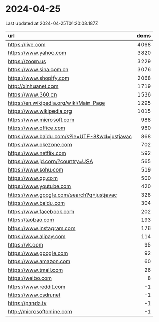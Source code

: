 # 2024-04-25

<!-- BEGIN -->
Last updated at 2024-04-25T01:20:08.187Z

url | doms
:- | -:
https://live.com | 4068
https://www.yahoo.com | 3820
https://zoom.us | 3229
https://www.sina.com.cn | 3076
https://www.shopify.com | 2068
http://xinhuanet.com | 1719
https://www.360.cn | 1536
https://en.wikipedia.org/wiki/Main_Page | 1295
https://www.wikipedia.org | 1015
https://www.microsoft.com | 988
https://www.office.com | 960
https://www.baidu.com/s?ie=UTF-8&wd=justjavac | 868
https://www.okezone.com | 702
https://www.netflix.com | 592
https://www.jd.com/?country=USA | 565
https://www.sohu.com | 519
https://www.qq.com | 500
https://www.youtube.com | 420
https://www.google.com/search?q=justjavac | 328
https://www.baidu.com | 304
https://www.facebook.com | 202
https://taobao.com | 193
https://www.instagram.com | 176
https://www.alipay.com | 114
https://vk.com | 95
https://www.google.com | 92
https://www.amazon.com | 60
https://www.tmall.com | 26
https://weibo.com | 8
https://www.reddit.com | -1
https://www.csdn.net | -1
https://panda.tv | -1
http://microsoftonline.com | -1
<!-- END -->
